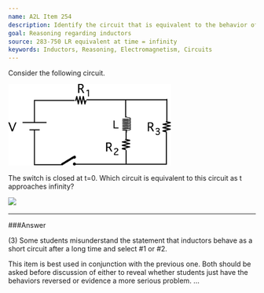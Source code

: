 ```yaml
---
name: A2L Item 254
description: Identify the circuit that is equivalent to the behavior of an RL circuit after a long time.
goal: Reasoning regarding inductors
source: 283-750 LR equivalent at time = infinity
keywords: Inductors, Reasoning, Electromagnetism, Circuits
---
```


Consider the following circuit.

![Item254_fig1.gif](../images/Item254_fig1.gif)

The switch is closed at t=0. Which circuit is equivalent to this circuit
as t approaches infinity?

<div class="img-center"><img
src="/files/Item254_fig2.gif" /></div>

<hr/>

###Answer

(3) Some students misunderstand the statement that inductors behave as a
short circuit after a long time and select #1 or #2.

This item is best used in conjunction with the previous one. Both should
be asked before discussion of either to reveal whether students just
have the behaviors reversed or evidence a more serious problem. 
...

